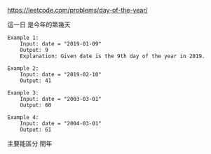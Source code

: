 https://leetcode.com/problems/day-of-the-year/


這一日 是今年的第幾天

    Example 1:
        Input: date = "2019-01-09"
        Output: 9
        Explanation: Given date is the 9th day of the year in 2019.
    
    Example 2:
        Input: date = "2019-02-10"
        Output: 41

    Example 3:
        Input: date = "2003-03-01"
        Output: 60

    Example 4:
        Input: date = "2004-03-01"
        Output: 61


主要能區分  閏年
